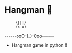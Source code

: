 # Hangman 💚
         
         \|||/
         (o o)
------ooO-(_)-Ooo------

* Hangman game in python !!

                               
                            



